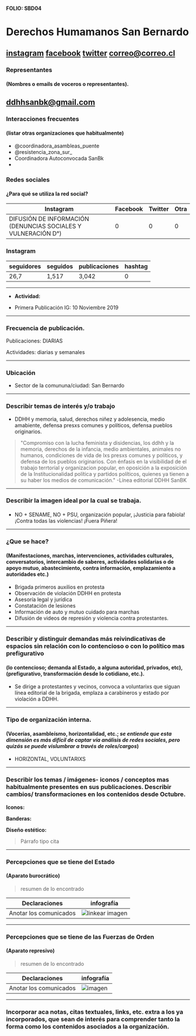 #### FOLIO: SBD04
# Derechos Humamanos San Bernardo

[instagram](https://www.instagram.com/ddhhsanbk/)
[facebook]()
[twitter]()
<correo@correo.cl>
---

### Representantes
#### (Nombres o emails de voceros o representantes).
ddhhsanbk@gmail.com
---
### Interacciones frecuentes
#### (listar otras organizaciones que habitualmente)
* @coordinadora_asambleas_puente 
* @resistencia_zona_sur_
* Coordinadora Autoconvocada SanBk
* 
### Redes sociales
#### ¿Para qué se utiliza la red social?
| Instagram | Facebook | Twitter | Otra 
|---|---|---|---|
|DIFUSIÓN DE INFORMACIÓN (DENUNCIAS SOCIALES Y VULNERACIÓN D°)|0|0| 0|

### **Instagram**
| seguidores | seguidos | publicaciones | hashtag 
|---|---|---|---|
|26,7|1,517|3,042| 0

---

* **Actividad:**   

* Primera Publicación IG: 10 Noviembre 2019

---
### Frecuencia de publicación.

Publicaciones: DIARIAS

Actividades: diarias y semanales

---
### Ubicación
* Sector de la comununa/ciudad: San Bernardo

---
### Describir temas de interés y/o trabajo
* DDHH y memoria, salud, derechos niñez y adolesencia, medio amabiente, defensa presxs comunes y políticos, defensa pueblos originarios.

> "Compromiso con la lucha feminista y disidencias, los ddhh y la memoria, derechos de la infancia, medio ambientales, animales no humanos, condiciones de vida de lxs presxs comunes y políticos, y defensa de los pueblos originarios.
Con énfasis en la visibilidad de el trabajo terrtorial y organizacion popular, en oposición a la exposición de la Institucionalidad política y partidos políticos, quienes ya tienen a su haber los medios de comunicación." -Línea editorial DDHH SanBK

---
### Describir la imagen ideal por la cual se trabaja.
#### 
* NO + SENAME, NO + PSU, organización popular, ¡Justicia para fabiola! ¡Contra todas las violencias! ¡Fuera Piñera! 
---
### ¿Que se hace?
#### (Manifestaciones, marchas, intervenciones, actividades culturales, conversatorios, intercambio de saberes, actividades solidarias o de apoyo mutuo, abastecimiento, contra información, emplazamiento a autoridades etc.)
* Brigada primeros auxilios en protesta
* Observación de violación DDHH en protesta
* Asesoría legal y jurídica 
* Constatación de lesiones 
* Información de auto y mutuo cuidado para marchas 
* Difusión de videos de represión y violencia contra protestantes. 

---
### Describir y distinguir demandas más reivindicativas de espacios sin relación con lo contencioso o con lo político mas prefigurativo
#### (lo contencioso; demanda al Estado, a alguna autoridad, privados, etc), (prefigurativo, transformación desde lo cotidiano, etc.).
* Se dirige a protestantes y vecinos, convoca a voluntarixs que siguan línea editorial de la brigada,  emplaza a carabineros y estado por violación a DDHH. 

---
### Tipo de organización interna.
#### (Vocerías, asambleísmo, horizontalidad, etc.; *se entiende que esta dimensión es más difícil de captar vía análisis de redes sociales, pero quizás se puede vislumbrar a través de roles/cargos*)
* HORIZONTAL, VOLUNTARIXS 
---
### Describir los temas / imágenes- iconos / conceptos mas habitualmente presentes en sus publicaciones. Describir cambios/ transformaciones en los contenidos desde Octubre.

**Iconos:**

**Banderas:**

**Diseño estético:**

> Párrafo tipo cita 

---
### Percepciones que se tiene del Estado
#### (Aparato burocrático)
> resumen de lo encontrado

| Declaraciones | infografía | 
|---|---|
|Anotar los comunicados | ![linkear imagen]() |

---
### Percepciones que se tiene de las Fuerzas de Orden
#### (Aparato represivo)
> resumen de lo encontrado

| Declaraciones | infografía | 
|---|---|
|Anotar los comunicados | ![imagen]() |


---
### Incorporar aca notas, citas textuales, links, etc. extra a los ya incorporados, que sean de interés para comprender tanto la forma como los contenidos asociados a la organización.